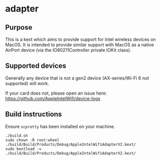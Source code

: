# adapter
## Purpose
This is a kext which aims to provide support for Intel wireless devices on MacOS. It is intended to provide similar support with MacOS
as a native AirPort device (via the IO80211Controller private IOKit class).

## Supported devices
Generally any device that is not a gen2 device (AX-series/Wi-Fi 6 not supported) will work.

If your card does not, please open an issue here: https://github.com/AppleIntelWifi/device-logs

## Build instructions
Ensure `xcpretty` has been installed on your machine.

```
./build.sh
sudo chown -R root:wheel ./build/Build/Products/Debug/AppleIntelWifiAdapterV2.kext/
sudo kextload -v ./build/Build/Products/Debug/AppleIntelWifiAdapterV2.kext/
```
